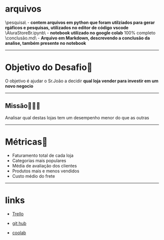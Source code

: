 # arquivos
\pesquisa\ - **contem arquivos em python que foram utilziados para gerar rgáficos e pesquisas, utilizados no editor de código vscode**<br>
\AluraStoreBr.ipynb\ - **notebook utilizado no google colab** 100% completo<br>
\conclusão.md\ - **Arquivo em Markdown, descrevendo a conclusão da analise, também presente no notebook**<br>

---

# Objetivo do Desafio🐍
O objetivo é ajudar o Sr.João a decidir **qual loja vender para investir em um novo negocio**


---

## Missão👨🏻‍💻

Analisar qual destas lojas tem um desempenho menor do que as outras

---

# Métricas📐

* Faturamento total de cada loja
* Categorias mais populares
* Média de avaliação dos clientes
* Produtos mais e menos vendidos
* Custo médio do frete

---

# links

* [Trello](https://trello.com/b/IMCMcivD/alura-store-latam)
  
* [git hub](https://github.com/alura-es-cursos/challenge1-data-science/tree/main)

* [coolab](https://colab.research.google.com/drive/1_4gnBSYaXRJkjNzFZAYqD9DedTSOZL_1#scrollTo=RhEdWd9YUR6H)
